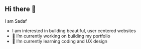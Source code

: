 ## Hi there 👋

I am Sadaf
-   I am interested in building beautiful, user centered websites
- 🔭 I’m currently working on building my portfolio
- 🌱 I’m currently learning coding and UX design

<!--
**Szehra17/Szehra17** is a ✨ _special_ ✨ repository because its `README.md` (this file) appears on your GitHub profile.

Here are some ideas to get you started:

-->
